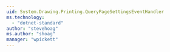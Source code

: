 ```yaml
---
uid: System.Drawing.Printing.QueryPageSettingsEventHandler
ms.technology: 
  - "dotnet-standard"
author: "stevehoag"
ms.author: "shoag"
manager: "wpickett"
---
```

